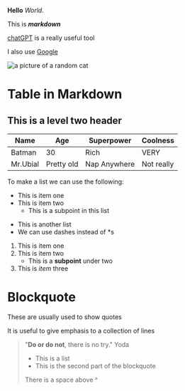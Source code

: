 **Hello** _World_.

This is _**markdown**_

[chatGPT](https://chat.openai.com) is a really useful tool

I also use [Google](https://www.google.com)

![a picture of a random cat](https://www.cat-lovers-only.com/images/male-chartreux-cat-700x661.jpg)

# Table in Markdown

## This is a level two header

Name    |Age       |Superpower    |Coolness
---     |---       |---           |---   
Batman  |30        |Rich          |VERY
Mr.Ubial|Pretty old|Nap Anywhere  |Not really

To make a list we can use the following:

* This is item one
* This is item two
    * This is a subpoint in this list

- This is another list
- We can use dashes instead of *s

1. This is item one
2. This is item two
    - This is a **subpoint** under two
4. This is _item_ three

# Blockquote

These are usually used to show quotes

It is useful to give emphasis to a collection of lines

> "**Do or do not**, there is no try."
> Yoda
> * This is a list
> * This is the second part of the blockquote
>
> There is a space above ^
